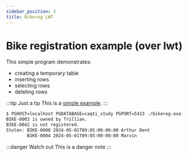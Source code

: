 ```yaml
---
sidebar_position: 2
title: Bikereg LWT
---
```


# Bike registration example (over lwt)

This simple program demonstrates:

- creating a temporary table
- inserting rows
- selecting rows
- deleting rows

:::tip Just a tip
This is a [simple example](https://www.example.org).
:::

```sh
$ PGHOST=localhost PGDATABASE=caqti_study PGPORT=5433 ./bikereg.exe
BIKE-0003 is owned by Trillian.
BIKE-0042 is not registered.
Stolen: BIKE-0000 2024-05-01T09:05:00-00:00 Arthur Dent
        BIKE-0004 2024-05-01T09:05:00-00:00 Marvin
```


:::danger Watch out
This is a danger note
:::